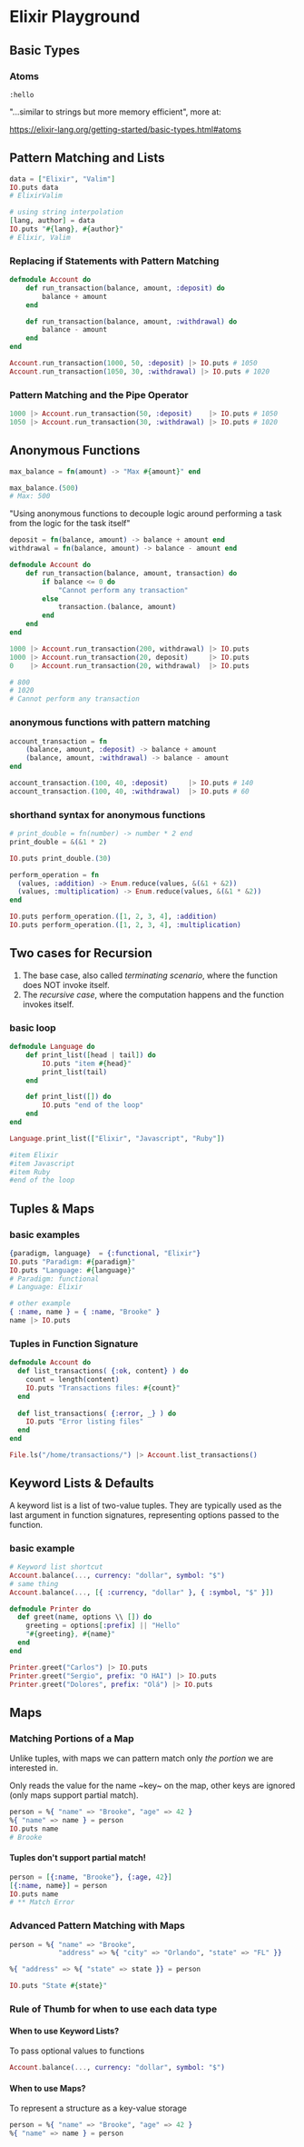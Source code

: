 # Elixir Playground

## Basic Types

### Atoms

```
:hello
```

"...similar to strings but more memory efficient", more at:

https://elixir-lang.org/getting-started/basic-types.html#atoms

## Pattern Matching and Lists

``` elixir
data = ["Elixir", "Valim"]
IO.puts data
# ElixirValim
```
``` elixir
# using string interpolation
[lang, author] = data
IO.puts "#{lang}, #{author}"
# Elixir, Valim
```
### Replacing if Statements with Pattern Matching

``` elixir
defmodule Account do
    def run_transaction(balance, amount, :deposit) do
        balance + amount
    end

    def run_transaction(balance, amount, :withdrawal) do
        balance - amount
    end
end

Account.run_transaction(1000, 50, :deposit) |> IO.puts # 1050
Account.run_transaction(1050, 30, :withdrawal) |> IO.puts # 1020
```

### Pattern Matching and the Pipe Operator

``` elixir
1000 |> Account.run_transaction(50, :deposit)    |> IO.puts # 1050
1050 |> Account.run_transaction(30, :withdrawal) |> IO.puts # 1020
```

## Anonymous Functions

``` elixir
max_balance = fn(amount) -> "Max #{amount}" end

max_balance.(500)
# Max: 500
```

"Using anonymous functions to decouple logic around performing a task from the logic for the task itself"

``` elixir
deposit = fn(balance, amount) -> balance + amount end
withdrawal = fn(balance, amount) -> balance - amount end

defmodule Account do
    def run_transaction(balance, amount, transaction) do
        if balance <= 0 do
            "Cannot perform any transaction"
        else
            transaction.(balance, amount)
        end
    end
end

1000 |> Account.run_transaction(200, withdrawal) |> IO.puts
1000 |> Account.run_transaction(20, deposit)     |> IO.puts
0    |> Account.run_transaction(20, withdrawal)  |> IO.puts

# 800
# 1020
# Cannot perform any transaction
```

### anonymous functions with pattern matching

``` elixir
account_transaction = fn
    (balance, amount, :deposit) -> balance + amount
    (balance, amount, :withdrawal) -> balance - amount
end

account_transaction.(100, 40, :deposit)     |> IO.puts # 140
account_transaction.(100, 40, :withdrawal)  |> IO.puts # 60
```

### shorthand syntax for anonymous functions
``` elixir
# print_double = fn(number) -> number * 2 end
print_double = &(&1 * 2)

IO.puts print_double.(30)
```

``` elixir
perform_operation = fn
  (values, :addition) -> Enum.reduce(values, &(&1 + &2))
  (values, :multiplication) -> Enum.reduce(values, &(&1 * &2))
end

IO.puts perform_operation.([1, 2, 3, 4], :addition)
IO.puts perform_operation.([1, 2, 3, 4], :multiplication)
```

## Two cases for Recursion

1. The base case, also called *terminating scenario*, where the function does NOT invoke itself.
2. The *recursive case*, where the computation happens and the function invokes itself.

### basic loop

``` elixir
defmodule Language do
    def print_list([head | tail]) do
        IO.puts "item #{head}"
        print_list(tail)
    end

    def print_list([]) do
        IO.puts "end of the loop"
    end
end

Language.print_list(["Elixir", "Javascript", "Ruby"])

#item Elixir
#item Javascript
#item Ruby
#end of the loop
```

## Tuples & Maps

### basic examples

``` elixir
{paradigm, language}  = {:functional, "Elixir"}
IO.puts "Paradigm: #{paradigm}"
IO.puts "Language: #{language}"
# Paradigm: functional
# Language: Elixir

# other example
{ :name, name } = { :name, "Brooke" }
name |> IO.puts
```

### Tuples in Function Signature

``` elixir
defmodule Account do
  def list_transactions( {:ok, content} ) do
    count = length(content)
    IO.puts "Transactions files: #{count}"
  end
  
  def list_transactions( {:error, _} ) do
    IO.puts "Error listing files"
  end
end

File.ls("/home/transactions/") |> Account.list_transactions()

```

## Keyword Lists & Defaults

A keyword list is a list of two-value tuples. They are typically used as the last argument in function signatures, representing options passed to the function.

### basic example

``` elixir
# Keyword list shortcut
Account.balance(..., currency: "dollar", symbol: "$")
# same thing
Account.balance(..., [{ :currency, "dollar" }, { :symbol, "$" }])
```

``` elixir
defmodule Printer do
  def greet(name, options \\ []) do
    greeting = options[:prefix] || "Hello"
    "#{greeting}, #{name}"
  end
end

Printer.greet("Carlos") |> IO.puts
Printer.greet("Sergio", prefix: "O HAI") |> IO.puts
Printer.greet("Dolores", prefix: "Olá") |> IO.puts
```

## Maps

### Matching Portions of a Map

Unlike tuples, with maps we can pattern match only *the portion* we are interested in.

Only reads the value for the name ~key~ on the map, other keys are ignored (only maps support partial match).

``` elixir
person = %{ "name" => "Brooke", "age" => 42 }
%{ "name" => name } = person
IO.puts name
# Brooke
```

#### Tuples don't support partial match!

``` elixir
person = [{:name, "Brooke"}, {:age, 42}]
[{:name, name}] = person
IO.puts name
# ** Match Error
```

### Advanced Pattern Matching with Maps

``` elixir
person = %{ "name" => "Brooke",
            "address" => %{ "city" => "Orlando", "state" => "FL" }}

%{ "address" => %{ "state" => state }} = person

IO.puts "State #{state}"
```

### Rule of Thumb for when to use each data type

#### When to use Keyword Lists?

To pass optional values to functions

``` elixir
Account.balance(..., currency: "dollar", symbol: "$")
```

#### When to use Maps?

To represent a structure as a key-value storage

``` elixir
person = %{ "name" => "Brooke", "age" => 42 }
%{ "name" => name } = person
```
